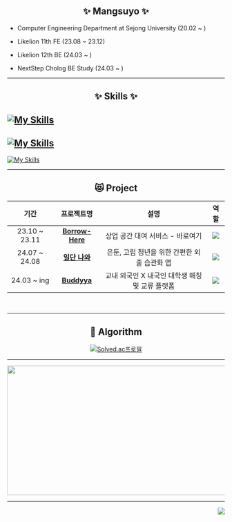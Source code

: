 <div align="center">
  
## ✨ Mangsuyo ✨
</div>

- Computer Engineering Department at Sejong University (20.02 ~ )

- Likelion 11th FE (23.08 ~ 23.12)

- Likelion 12th BE (24.03 ~ )

- NextStep Cholog BE Study (24.03 ~ )

---

<div align="center">

## ✨ Skills ✨
</div>

[![My Skills](https://skillicons.dev/icons?i=react,tailwind,vite,vercel,spring,mysql,postman,aws)](https://skillicons.dev)
- 
[![My Skills](https://skillicons.dev/icons?i=c,py,js,java)](https://skillicons.dev)
-
[![My Skills](https://skillicons.dev/icons?i=discord,figma,git,github,notion,vscode)](https://skillicons.dev)

---


<div align="center">
   
   ## 😻 Project
   
   | 기간 | 프로젝트명 | 설명 | 역할 | 
   |:---:|:---:|:---:|:---:|
   | 23.10 ~ 23.11 | <b>[Borrow-Here](https://github.com/mangsuyo/MIRTHON-FE)</b> | 상업 공간 대여 서비스 - 바로여기| <img src="https://img.shields.io/badge/Frontend-35637C"> |
   | 24.07 ~ 24.08 | <b>[일단 나와](https://github.com/LIKELIONTON-2024)</b> | 은둔, 고립 청년을 위한 간편한 외출 습관화 앱 | <img src="https://img.shields.io/badge/Backend-35637C"> |
   | 24.03 ~ ing | <b>[Buddyya](https://github.com/mangsuyo/SPARTATON-FE)</b> | 교내 외국인 X 내국인 대학생 매칭 및 교류 플랫폼 | <img src="https://img.shields.io/badge/Frontend-35637C">

   <br>
   
</div>


---

<div align="center">

   ## 💫 Algorithm
   [![Solved.ac프로필](http://mazassumnida.wtf/api/v2/generate_badge?boj=mayo3610 )](https://solved.ac/profile/mayo3610)
</div>

---

<div align="center">

<a href="https://github.com/devxb/gitanimals">
<img
  src="https://render.gitanimals.org/farms/mangsuyo"
  width="600"
  height="300"
/>
</a>
</div>

---

<div align="right">
<a href="https://hits.seeyoufarm.com"><img src="https://hits.seeyoufarm.com/api/count/incr/badge.svg?url=https%3A%2F%2Fgithub.com%2Fsungminstar&count_bg=%23FFD369&title_bg=%23B2B1B9&icon=smugmug.svg&icon_color=%23E7E7E7&title=visitors&edge_flat=false"/></a>
</div>
  


